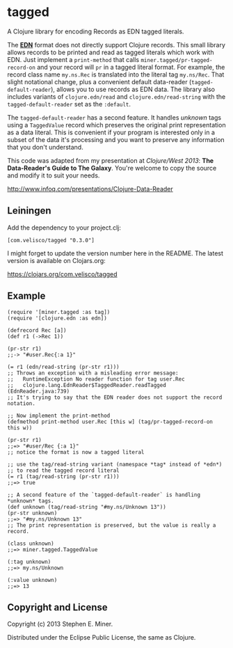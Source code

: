 # tagged

A Clojure library for encoding Records as EDN tagged literals.

The [**EDN**](https://github.com/edn-format/edn) format does not directly support Clojure records.
This small library allows records to be printed and read as tagged literals which work with EDN.
Just implement a `print-method` that calls `miner.tagged/pr-tagged-record-on` and your record will
`pr` in a tagged literal format.  For example, the record class name `my.ns.Rec` is translated into
the literal tag `my.ns/Rec`.  That slight notational change, plus a convenient default data-reader
(`tagged-default-reader`), allows you to use records as EDN data.  The library also includes
variants of `clojure.edn/read` and `clojure.edn/read-string` with the `tagged-default-reader` set as
the `:default`.

The `tagged-default-reader` has a second feature.  It handles *unknown* tags using a `TaggedValue`
record which preserves the original print representation as a data literal.  This is convenient if
your program is interested only in a subset of the data it's processing and you want to preserve any
information that you don't understand.

This code was adapted from my presentation at *Clojure/West 2013*: **The Data-Reader's Guide to The
Galaxy**.  You're welcome to copy the source and modify it to suit your needs.

http://www.infoq.com/presentations/Clojure-Data-Reader


## Leiningen

Add the dependency to your project.clj:

    [com.velisco/tagged "0.3.0"]

I might forget to update the version number here in the README.  The latest version is available on
Clojars.org:

https://clojars.org/com.velisco/tagged


## Example


    (require '[miner.tagged :as tag])
	(require '[clojure.edn :as edn])
	
	(defrecord Rec [a])
	(def r1 (->Rec 1))

	(pr-str r1)
	;;-> "#user.Rec{:a 1}"
	
	(= r1 (edn/read-string (pr-str r1)))
    ;; Throws an exception with a misleading error message:
    ;;   RuntimeException No reader function for tag user.Rec  
	;;   clojure.lang.EdnReader$TaggedReader.readTagged (EdnReader.java:739)
	;; It's trying to say that the EDN reader does not support the record notation.

	;; Now implement the print-method
    (defmethod print-method user.Rec [this w] (tag/pr-tagged-record-on this w))

	(pr-str r1)
	;;=> "#user/Rec {:a 1}"
    ;; notice the format is now a tagged literal

	;; use the tag/read-string variant (namespace *tag* instead of *edn*) 
	;; to read the tagged record literal
	(= r1 (tag/read-string (pr-str r1)))
	;;=> true

	;; A second feature of the `tagged-default-reader` is handling *unknown* tags.
	(def unknown (tag/read-string "#my.ns/Unknown 13"))
	(pr-str unknown)
	;;=> "#my.ns/Unknown 13"
	;; The print representation is preserved, but the value is really a record.

	(class unknown)
	;;=> miner.tagged.TaggedValue

	(:tag unknown)
	;;=> my.ns/Unknown

	(:value unknown)
	;;=> 13
	

## Copyright and License

Copyright (c) 2013 Stephen E. Miner.

Distributed under the Eclipse Public License, the same as Clojure.
